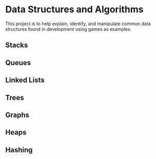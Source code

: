 # Data Structures and Algorithms

This project is to help explain, identify, and manipulate common data structures found in development using games as examples.

## Stacks

## Queues

## Linked Lists

## Trees

## Graphs

## Heaps

## Hashing
